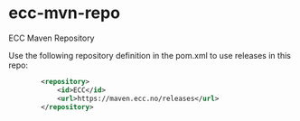 ecc-mvn-repo
============

ECC Maven Repository

Use the following repository definition in the pom.xml to use releases in this repo:
```xml
        <repository>
            <id>ECC</id>
            <url>https://maven.ecc.no/releases</url>
        </repository>
```
